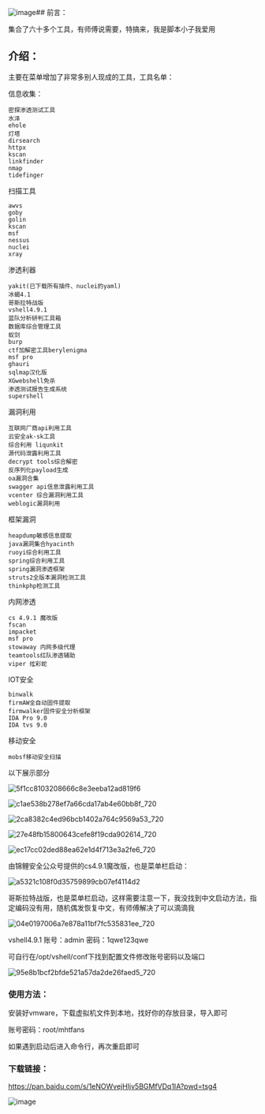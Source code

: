 ![image](https://github.com/user-attachments/assets/7097d0d9-60ea-4e22-93f8-1828e7cadc60)## 前言：

集合了六十多个工具，有师傅说需要，特搞来，我是脚本小子我爱用

## 介绍：

主要在菜单增加了非常多别人现成的工具，工具名单：

信息收集：

```
密探渗透测试工具
水泽
ehole
灯塔
dirsearch
httpx
kscan
linkfinder
nmap
tidefinger
```

扫描工具

```
awvs
goby
golin
kscan
msf
nessus
nuclei
xray
```

渗透利器

```
yakit(已下载所有插件、nuclei的yaml)
冰蝎4.1
哥斯拉特战版
vshell4.9.1
蓝队分析研判工具箱
数据库综合管理工具
蚁剑
burp
ctf加解密工具berylenigma
msf pro 
ghauri
sqlmap汉化版
XGwebshell免杀
渗透测试报告生成系统
supershell
```

漏洞利用

```
互联网厂商api利用工具
云安全ak-sk工具
综合利用 liqunkit
源代码泄露利用工具
decrypt tools综合解密
反序列化payload生成
oa漏洞合集
swagger api信息泄露利用工具
vcenter 综合漏洞利用工具
weblogic漏洞利用
```

框架漏洞

```
heapdump敏感信息提取
java漏洞集合hyacinth
ruoyi综合利用工具
spring综合利用工具
spring漏洞渗透框架
struts2全版本漏洞检测工具
thinkphp检测工具
```

内网渗透

```
cs 4.9.1 魔改版
fscan
impacket
msf pro
stowaway 内网多级代理
teamtools红队渗透辅助
viper 炫彩蛇
```

IOT安全

```
binwalk
firmAW全自动固件提取
firmwalker固件安全分析框架
IDA Pro 9.0
IDA tvs 9.0
```

移动安全

```
mobsf移动安全扫描
```

以下展示部分

![5f1cc8103208666c8e3eeba12ad819f6](https://oss.bdziyi.com/biji/202412271056000.png)

![c1ae538b278ef7a66cda17ab4e60bb8f_720](https://oss.bdziyi.com/biji/202412271056249.png)

![2ca8382c4ed96bcb1402a764c9569a53_720](https://oss.bdziyi.com/biji/202412271056880.png)

![27e48fb15800643cefe8f19cda902614_720](https://oss.bdziyi.com/biji/202412271056929.png)

![ec17cc02ded88ea62e1d4f713e3a2fe6_720](https://oss.bdziyi.com/biji/202412271056396.png)

由锦鲤安全公众号提供的cs4.9.1魔改版，也是菜单栏启动：

![a5321c108f0d35759899cb07ef4114d2](https://oss.bdziyi.com/biji/202412271058128.png)

哥斯拉特战版，也是菜单栏启动，这样需要注意一下，我没找到中文启动方法，指定编码没有用，随机偶发恢复中文，有师傅解决了可以滴滴我

![04e0197006a7e878a11bf7fc535831ee_720](https://oss.bdziyi.com/biji/202412271102649.png)

vshell4.9.1
账号：admin  密码：1qwe123qwe

可自行在/opt/vshell/conf下找到配置文件修改账号密码以及端口

![95e8b1bcf2bfde521a57da2de26faed5_720](https://oss.bdziyi.com/biji/202412271123710.png)

### 使用方法：

安装好vmware，下载虚拟机文件到本地，找好你的存放目录，导入即可

账号密码：root/mhtfans

如果遇到启动后进入命令行，再次重启即可

### 下载链接：
https://pan.baidu.com/s/1eNOWvejHIjv5BGMfVDq1IA?pwd=tsg4

![image](https://github.com/user-attachments/assets/ad000e1a-7036-4bc5-9ca1-8e605fca2c29)



